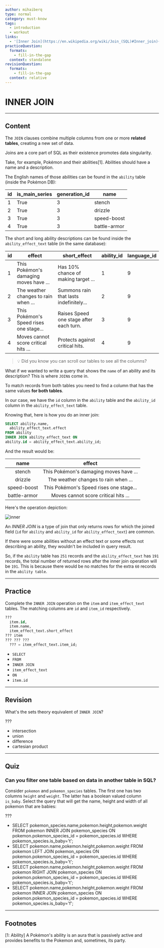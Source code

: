 ```yaml
---
author: mihaiberq
type: normal
category: must-know
tags:
  - introduction
  - workout
links:
  - '[Inner Join](https://en.wikipedia.org/wiki/Join_(SQL)#Inner_join){website}'
practiceQuestion:
  formats:
    - fill-in-the-gap
  context: standalone
revisionQuestion:
  formats:
    - fill-in-the-gap
  context: relative
---
```


# INNER JOIN


---

## Content

The `JOIN` clauses combine multiple columns from one or more **related tables**, creating a new set of data. 

Joins are a core part of SQL as their existence promotes data singularity.

Take, for example, Pokémon and their abilities[1]. Abilities should have a name and a description.

The English names of those abilities can be found in the `ability` table (inside the Pokémon DB):

| id | is_main_series | generation_id | name         |
| -- | -------------- | ------------- | ------------ |
| 1  | True           | 3             | stench       |
| 2  | True           | 3             | drizzle      |
| 3  | True           | 3             | speed-boost  |
| 4  | True           | 3             | battle-armor |

The short and long ability descriptions can be found inside the `ability_effect_text` table (in the same database):

| id | effect                                  | short_effect                            | ability_id | language_id |
| -- | --------------------------------------- | --------------------------------------- | ---------- | ----------- |
| 1  | This Pokémon's damaging moves have ...  | Has 10% chance of making target ...     | 1          | 9           |
| 2  | The weather changes to rain when ...    | Summons rain that lasts indefinitely... | 2          | 9           |
| 3  | This Pokémon's Speed rises one stage... | Raises Speed one stage after each turn. | 3          | 9           |
| 4  | Moves cannot score critical hits ...    | Protects against critical hits.         | 4          | 9           |

> 💡 Did you know you can scroll our tables to see all the columns?

What if we wanted to write a query that shows the `name` of an ability and its description? This is where `JOIN`s come in.

To match records from both tables you need to find a column that has the same values **for both tables**.

In our case, we have the `id` column in the `ability` table and the `ability_id` column in the `ability_effect_text` table.

Knowing that, here is how you do an inner join:

```sql
SELECT ability.name,
  ability_effect_text.effect
FROM ability
INNER JOIN ability_effect_text ON
ability.id = ability_effect_text.ability_id;
```

And the result would be:

|     name     |                  effect                 |
| :----------: | :-------------------------------------: |
|    stench    |  This Pokémon's damaging moves have ... |
|    drizzle   |   The weather changes to rain when ...  |
|  speed-boost | This Pokémon's Speed rises one stage... |
| battle-armor |   Moves cannot score critical hits ...  |

Here's the operation depiction:

![inner](https://img.enkipro.com/95135d7d0e142beccf7aa4ca6924530d.png)

An *INNER JOIN* is a type of join that only returns rows for which the joined field (`id` for `ability` and `ability_id` for `ability_effect_text`) are common.

If there were some abilities without an effect text or some effects not describing an ability, they wouldn't be included in query result.

So, if the `ability` table has `251` records and the `ability_effect_text` has `191` records, the total number of returned rows after the inner join operation will be `191`. This is because there would be no matches for the extra `60` records in the `ability table`.  


---

## Practice

Complete the `INNER JOIN` operation on the `item` and `item_effect_text` tables. The matching columns are `id` and `item_id` respectively.

```sql
??? 
  item.id, 
  item.name,
  item_effect_text.short_effect
??? item
??? ??? ???
  ??? = item_effect_text.item_id;
```

- `SELECT`
- `FROM`
- `INNER JOIN`
- `item_effect_text`
- `ON`
- `item.id`


---

## Revision

What's the sets theory equivalent of `INNER JOIN`?

???

- intersection
- union
- difference
- cartesian product


---

## Quiz

### Can you filter one table based on data in another table in SQL?


Consider `pokemon` and `pokemon_species` tables. The first one has two columns `height` and `weight`. The latter has a boolean valued column `is_baby`.
Select the query that will get the name, height and width of all pokemon that are babies:

 ???

- SELECT pokemon_species.name,pokemon.height,pokemon.weight FROM pokemon INNER JOIN pokemon_species ON pokemon.pokemon_species_id = pokemon_species.id WHERE pokemon_species.is_baby='t';
- SELECT pokemon.name,pokemon.height,pokemon.weight FROM pokemon LEFT JOIN pokemon_species ON pokemon.pokemon_species_id = pokemon_species.id WHERE pokemon_species.is_baby='t';
- SELECT pokemon.name,pokemon.height,pokemon.weight FROM pokemon RIGHT JOIN pokemon_species ON pokemon.pokemon_species_id = pokemon_species.id WHERE pokemon_species.is_baby='t';
- SELECT pokemon.name,pokemon.height,pokemon.weight FROM pokemon INNER JOIN pokemon_species ON pokemon.pokemon_species_id = pokemon_species.id WHERE pokemon_species.is_baby='f';


---

## Footnotes

[1: Ability]
A Pokémon's ability is an aura that is passively active and provides benefits to the Pokemon and, sometimes, its party.
